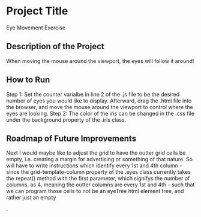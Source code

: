 # Project Title

Eye Movement Exercise

## Description of the Project

When moving the mouse around the viewport, the eyes will follow it around! 

## How to Run 

Step 1: Set the counter varialbe in line 2 of the .js file to be the desired number of eyes you would like to display.
Afterward, drag the .html file into the browser, and move the mouse around the viewport to control where the eyes are looking.
Step 2: The color of the iris can be changed in the .css file under the background property of the .iris class.

## Roadmap of Future Improvements

Next I would maybe like to adjust the grid to have the outter grid cells be empty, i.e. creating a margin for advertising or something of that nature. So will have to write instructions which identify every 1st and 4th column - since the grid-template-column property of the .eyes class currently takes the repeat() method with the first parameter, which signifys the number of columns, as 4, meaning the outter columns are every 1st and 4th - such that we can program those cells to not be an eyeTree html element tree, and rather just an empty <div></div>.
